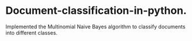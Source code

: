 # Document-classification-in-python.
Implemented the Multinomial Naive Bayes algorithm to classify documents into different classes.
